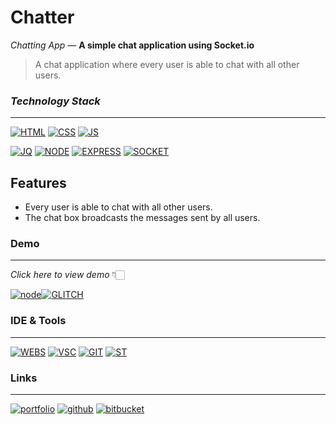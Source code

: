 # Chatter   

_Chatting App_  —  **A simple chat application using Socket.io**

>   A chat application where every user is able to chat with all other users.

### _Technology Stack_
---

[![HTML](https://img.shields.io/badge/HTML5-E34F26?style=for-the-badge&logo=html5&logoColor=white)]() [![CSS](https://img.shields.io/badge/CSS3-1572B6?style=for-the-badge&logo=css3&logoColor=white)]() [![JS](https://img.shields.io/badge/JavaScript-F7DF1E?style=for-the-badge&logo=javascript&logoColor=black)]() 

[![JQ](https://img.shields.io/badge/jQuery-0769AD?style=for-the-badge&logo=jquery&logoColor=white)]() [![NODE](https://img.shields.io/badge/Node.js-43853D?style=for-the-badge&logo=node.js&logoColor=white)]() [![EXPRESS](https://img.shields.io/badge/Express.js-000000?style=for-the-badge&logo=express&logoColor=white)]() [![SOCKET](https://img.shields.io/badge/Socket.io-010101?&style=for-the-badge&logo=Socket.io&logoColor=white
)]()

  
## Features

- Every user is able to chat with all other users.
- The chat box broadcasts the messages sent by all users.

  
### Demo
---
*Click here to view demo* 👇🏻

[![node][node-shield]][node-url][![GLITCH](https://img.shields.io/badge/Glitch-2800ff?style=for-the-badge&logo=glitch&logoColor=white)]()

[node-shield]: https://img.shields.io/badge/Chatter-grey?style=for-the-badge&logo=node.js
[node-url]: https://osnaren-chatter.glitch.me/


### IDE & Tools
---
[![WEBS](https://img.shields.io/badge/WebStorm-000000?style=for-the-badge&logo=WebStorm&logoColor=white)]() [![VSC](https://img.shields.io/badge/VS_Code-0078D4?style=for-the-badge&logo=visual%20studio%20code&logoColor=white)]() [![GIT](https://img.shields.io/badge/Git-F05032?style=for-the-badge&logo=git&logoColor=white
)]() [![ST](https://img.shields.io/badge/Sourcetree-%230170FE?style=for-the-badge
)]()

### Links
---
[![portfolio](https://img.shields.io/badge/my_portfolio-blue?style=for-the-badge&logo=ko-fi&logoColor=white)](https://osnaren.myportfolio.com/)  [![github](https://img.shields.io/badge/GitHub-100000?style=for-the-badge&logo=github&logoColor=white)](https://github.com/OSNaren/Chatter)           [![bitbucket](https://img.shields.io/badge/Bitbucket-330F63?style=for-the-badge&logo=bitbucket&logoColor=white)](https://bitbucket.org/osnaren/osnaren_webtips_chat) 
